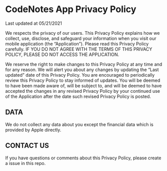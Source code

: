 # CodeNotes App Privacy Policy

Last updated at 05/21/2021

We respects the privacy of our users. This Privacy Policy explains how we collect, use, disclose, and safeguard your information when you visit our mobile application (the “Application”). Please read this Privacy Policy carefully. IF YOU DO NOT AGREE WITH THE TERMS OF THIS PRIVACY POLICY, PLEASE DO NOT ACCESS THE APPLICATION.

We reserve the right to make changes to this Privacy Policy at any time and for any reason. We will alert you about any changes by updating the “Last updated” date of this Privacy Policy. You are encouraged to periodically review this Privacy Policy to stay informed of updates. You will be deemed to have been made aware of, will be subject to, and will be deemed to have accepted the changes in any revised Privacy Policy by your continued use of the Application after the date such revised Privacy Policy is posted.

## DATA

We do not collect any data about you except the financial data which is provided by Apple directly.


## CONTACT US

If you have questions or comments about this Privacy Policy, please create a issue in this repo.
